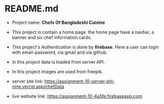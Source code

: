 
# README.md

* Project name: **Chefs Of Bangladeshi Cuisine**
* This project is contain a home page. the home page have a navbar, a banner and six chef information cards.
* This project's Authentication is done by **firebase**. Here a user can login with email-password, via gmail and via github.
* In this project data is loaded from server API.
* In this project images are used from freepik.

* server site link: https://assignment-10-server-phi-nine.vercel.app/chefData
* live website link: https://assignment-10-4a5fe.firebaseapp.com

